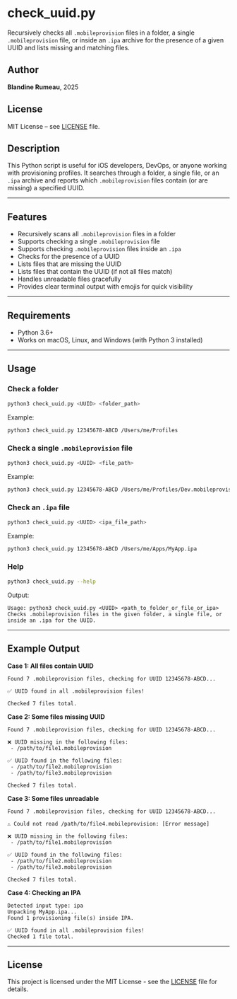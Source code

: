 # check_uuid.py

Recursively checks all `.mobileprovision` files in a folder, a single `.mobileprovision` file, or inside an `.ipa` archive for the presence of a given UUID and lists missing and matching files.

## Author

**Blandine Rumeau**, 2025

## License

MIT License – see [LICENSE](LICENSE) file.

## Description

This Python script is useful for iOS developers, DevOps, or anyone working with provisioning profiles.
It searches through a folder, a single file, or an `.ipa` archive and reports which `.mobileprovision` files contain (or are missing) a specified UUID.

---

## Features

* Recursively scans all `.mobileprovision` files in a folder
* Supports checking a single `.mobileprovision` file
* Supports checking `.mobileprovision` files inside an `.ipa`
* Checks for the presence of a UUID
* Lists files that are missing the UUID
* Lists files that contain the UUID (if not all files match)
* Handles unreadable files gracefully
* Provides clear terminal output with emojis for quick visibility

---

## Requirements

* Python 3.6+
* Works on macOS, Linux, and Windows (with Python 3 installed)

---

## Usage

### Check a folder

```bash
python3 check_uuid.py <UUID> <folder_path>
```

Example:

```bash
python3 check_uuid.py 12345678-ABCD /Users/me/Profiles
```

### Check a single `.mobileprovision` file

```bash
python3 check_uuid.py <UUID> <file_path>
```

Example:

```bash
python3 check_uuid.py 12345678-ABCD /Users/me/Profiles/Dev.mobileprovision
```

### Check an `.ipa` file

```bash
python3 check_uuid.py <UUID> <ipa_file_path>
```

Example:

```bash
python3 check_uuid.py 12345678-ABCD /Users/me/Apps/MyApp.ipa
```

### Help

```bash
python3 check_uuid.py --help
```

Output:

```
Usage: python3 check_uuid.py <UUID> <path_to_folder_or_file_or_ipa>
Checks .mobileprovision files in the given folder, a single file, or inside an .ipa for the UUID.
```

---

## Example Output

**Case 1: All files contain UUID**

```
Found 7 .mobileprovision files, checking for UUID 12345678-ABCD...

✅ UUID found in all .mobileprovision files!

Checked 7 files total.
```

**Case 2: Some files missing UUID**

```
Found 7 .mobileprovision files, checking for UUID 12345678-ABCD...

❌ UUID missing in the following files:
 - /path/to/file1.mobileprovision

✅ UUID found in the following files:
 - /path/to/file2.mobileprovision
 - /path/to/file3.mobileprovision

Checked 7 files total.
```

**Case 3: Some files unreadable**

```
Found 7 .mobileprovision files, checking for UUID 12345678-ABCD...

⚠️ Could not read /path/to/file4.mobileprovision: [Error message]

❌ UUID missing in the following files:
 - /path/to/file1.mobileprovision

✅ UUID found in the following files:
 - /path/to/file2.mobileprovision
 - /path/to/file3.mobileprovision

Checked 7 files total.
```

**Case 4: Checking an IPA**

```
Detected input type: ipa
Unpacking MyApp.ipa...
Found 1 provisioning file(s) inside IPA.

✅ UUID found in all .mobileprovision files!
Checked 1 file total.
```

---

## License

This project is licensed under the MIT License - see the [LICENSE](LICENSE) file for details.
